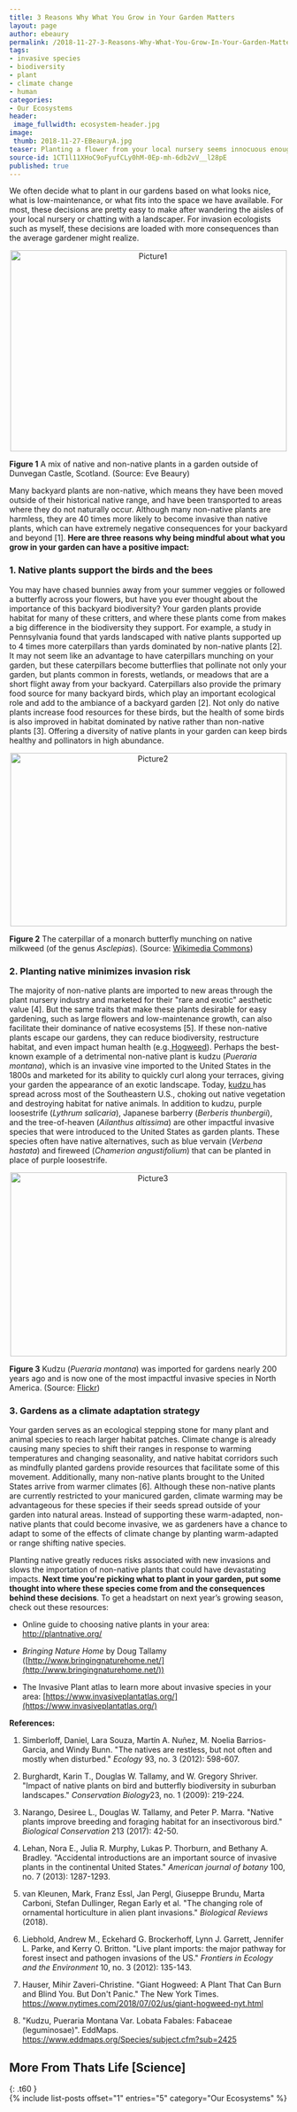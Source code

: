 ```yaml
---
title: 3 Reasons Why What You Grow in Your Garden Matters
layout: page
author: ebeaury
permalink: /2018-11-27-3-Reasons-Why-What-You-Grow-In-Your-Garden-Matters-EBeaury/
tags:
- invasive species
- biodiversity
- plant
- climate change
- human
categories:
- Our Ecosystems
header:
 image_fullwidth: ecosystem-header.jpg
image:
 thumb: 2018-11-27-EBeauryA.jpg
teaser: Planting a flower from your local nursery seems innocuous enough, but where that flower comes from is an important consideration that often gets overlooked.
source-id: 1CT1l11XHoC9oFyufCLy0hM-0Ep-mh-6db2vV__l28pE
published: true
---
```

We often decide what to plant in our gardens based on what looks nice, what is low-maintenance, or what fits into the space we have available. For most, these decisions are pretty easy to make after wandering the aisles of your local nursery or chatting with a landscaper. For invasion ecologists such as myself, these decisions are loaded with more consequences than the average gardener might realize. 

<center><a data-flickr-embed="true"  href="https://www.flickr.com/photos/139839751@N06/44673623834/in/dateposted-friend/" title="Picture1"><img src="https://farm2.staticflickr.com/1929/44673623834_d0cc71e9aa.jpg" width="500" height="363" alt="Picture1"></a><script async src="//embedr.flickr.com/assets/client-code.js" charset="utf-8"></script></center>

**Figure 1** A mix of native and non-native plants in a garden outside of Dunvegan Castle, Scotland. (Source: Eve Beaury)

Many backyard plants are non-native, which means they have been moved outside of their historical native range, and have been transported to areas where they do not naturally occur. Although many non-native plants are harmless, they are 40 times more likely to become invasive than native plants, which can have extremely negative consequences for your backyard and beyond [1]. **Here are three reasons why being mindful about what you grow in your garden can have a positive impact:**

<h3>1. Native plants support the birds and the bees</h3>

You may have chased bunnies away from your summer veggies or followed a butterfly across your flowers, but have you ever thought about the importance of this backyard biodiversity? Your garden plants provide habitat for many of these critters, and where these plants come from makes a big difference in the biodiversity they support. For example, a study in Pennsylvania found that yards landscaped with native plants supported up to 4 times more caterpillars than yards dominated by non-native plants [2]. It may not seem like an advantage to have caterpillars munching on your garden, but these caterpillars become butterflies that pollinate not only your garden, but plants common in forests, wetlands, or meadows that are a short flight away from your backyard. Caterpillars also provide the primary food source for many backyard birds, which play an important ecological role and add to the ambiance of a backyard garden [2]. Not only do native plants increase food resources for these birds, but the health of some birds is also improved in habitat dominated by native rather than non-native plants [3]. Offering a diversity of native plants in your garden can keep birds healthy and pollinators in high abundance. 

<center><a data-flickr-embed="true"  href="https://www.flickr.com/photos/139839751@N06/45397211291/in/dateposted-friend/" title="Picture2"><img src="https://farm2.staticflickr.com/1946/45397211291_b0890ae8ae.jpg" width="500" height="313" alt="Picture2"></a><script async src="//embedr.flickr.com/assets/client-code.js" charset="utf-8"></script></center>

**Figure 2** The caterpillar of a monarch butterfly munching on native milkweed (of the genus *Asclepias*). (Source: [Wikimedia Commons](https://commons.wikimedia.org/wiki/File:Monarch_caterpillar_(Danaus_plexippus)_on_Asclepias_tuberosa_(butterfly_milkweed)_(2284495213).jpg))

<h3>2. Planting native minimizes invasion risk</h3>

The majority of non-native plants are imported to new areas through the plant nursery industry and marketed for their "rare and exotic" aesthetic value [4]. But the same traits that make these plants desirable for easy gardening, such as large flowers and low-maintenance growth, can also facilitate their dominance of native ecosystems [5]. If these non-native plants escape our gardens, they can reduce biodiversity, restructure habitat, and even impact human health (e.g.[ Hogweed](https://www.nytimes.com/2018/07/02/us/giant-hogweed-nyt.html)). Perhaps the best-known example of a detrimental non-native plant is kudzu (*Pueraria montana*), which is an invasive vine imported to the United States in the 1800s and marketed for its ability to quickly curl along your terraces, giving your garden the appearance of an exotic landscape. Today, [kudzu ](https://www.eddmaps.org/Species/subject.cfm?sub=2425)has spread across most of the Southeastern U.S., choking out native vegetation and destroying habitat for native animals. In addition to kudzu, purple loosestrife (*Lythrum salicaria*), Japanese barberry (*Berberis thunbergii*), and the tree-of-heaven (*Ailanthus altissima*) are other impactful invasive species that were introduced to the United States as garden plants. These species often have native alternatives, such as blue vervain (*Verbena hastata*) and fireweed (*Chamerion angustifolium*) that can be planted in place of purple loosestrife. 

<center><a data-flickr-embed="true"  href="https://www.flickr.com/photos/139839751@N06/31521979738/in/dateposted-friend/" title="Picture3"><img src="https://farm2.staticflickr.com/1917/31521979738_397811a0d5.jpg" width="500" height="332" alt="Picture3"></a><script async src="//embedr.flickr.com/assets/client-code.js" charset="utf-8"></script></center>

**Figure 3** Kudzu (*Pueraria montana*) was imported for gardens nearly 200 years ago and is now one of the most impactful invasive species in North America. (Source: [Flickr](https://www.flickr.com/photos/indycaver/6246872267)) 

<h3>3. Gardens as a climate adaptation strategy</h3>

Your garden serves as an ecological stepping stone for many plant and animal species to reach larger habitat patches. Climate change is already causing many species to shift their ranges in response to warming temperatures and changing seasonality, and native habitat corridors such as mindfully planted gardens provide resources that facilitate some of this movement. Additionally, many non-native plants brought to the United States arrive from warmer climates [6]. Although these non-native plants are currently restricted to your manicured garden, climate warming may be advantageous for these species if their seeds spread outside of your garden into natural areas. Instead of supporting these warm-adapted, non-native plants that could become invasive, we as gardeners have a chance to adapt to some of the effects of climate change by planting warm-adapted or range shifting native species.

Planting native greatly reduces risks associated with new invasions and slows the importation of non-native plants that could have devastating impacts. **Next time you're picking what to plant in your garden, put some thought into where these species come from and the consequences behind these decisions**. To get a headstart on next year’s growing season, check out these resources:

* Online guide to choosing native plants in your area: http://plantnative.org/

* *Bringing Nature Home* by Doug Tallamy ([http://www.bringingnaturehome.net/](http://www.bringingnaturehome.net/))

* The Invasive Plant atlas to learn more about invasive species in your area: [https://www.invasiveplantatlas.org/](https://www.invasiveplantatlas.org/)

**References:**

1. Simberloff, Daniel, Lara Souza, Martín A. Nuñez, M. Noelia Barrios-Garcia, and Windy Bunn. "The natives are restless, but not often and mostly when disturbed." *Ecology* 93, no. 3 (2012): 598-607.

2. Burghardt, Karin T., Douglas W. Tallamy, and W. Gregory Shriver. "Impact of native plants on bird and butterfly biodiversity in suburban landscapes." *Conservation Biology*23, no. 1 (2009): 219-224.

3. Narango, Desiree L., Douglas W. Tallamy, and Peter P. Marra. "Native plants improve breeding and foraging habitat for an insectivorous bird." *Biological Conservation* 213 (2017): 42-50.

4. Lehan, Nora E., Julia R. Murphy, Lukas P. Thorburn, and Bethany A. Bradley. "Accidental introductions are an important source of invasive plants in the continental United States." *American journal of botany* 100, no. 7 (2013): 1287-1293.

5. van Kleunen, Mark, Franz Essl, Jan Pergl, Giuseppe Brundu, Marta Carboni, Stefan Dullinger, Regan Early et al. "The changing role of ornamental horticulture in alien plant invasions." *Biological Reviews* (2018).

6. Liebhold, Andrew M., Eckehard G. Brockerhoff, Lynn J. Garrett, Jennifer L. Parke, and Kerry O. Britton. "Live plant imports: the major pathway for forest insect and pathogen invasions of the US." *Frontiers in Ecology and the Environment* 10, no. 3 (2012): 135-143.

7. Hauser, Mihir Zaveri-Christine. "Giant Hogweed: A Plant That Can Burn and Blind You. But Don't Panic." The New York Times. https://www.nytimes.com/2018/07/02/us/giant-hogweed-nyt.html

8. "Kudzu, Pueraria Montana Var. Lobata Fabales: Fabaceae (leguminosae)". EddMaps. https://www.eddmaps.org/Species/subject.cfm?sub=2425

## More From Thats Life [Science]
{: .t60 }	
{% include list-posts offset="1" entries="5" category="Our Ecosystems" %}

